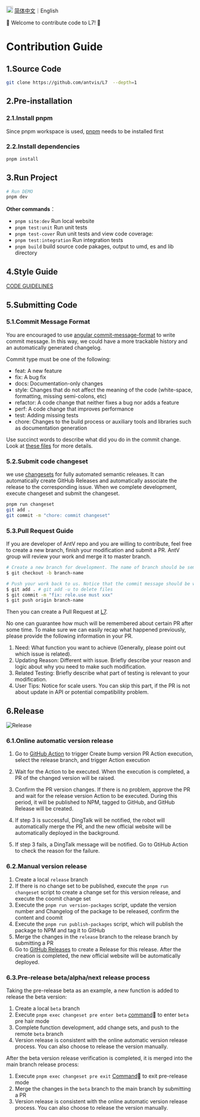 <img src="https://gw.alipayobjects.com/zos/antfincdn/R8sN%24GNdh6/language.svg" width="18"> [简体中文](./CONTRIBUTING.md)｜English

🎉 Welcome to contribute code to L7! 🎉

# Contribution Guide

## 1.Source Code

```bash
git clone https://github.com/antvis/L7  --depth=1
```

## 2.Pre-installation

### 2.1.Install pnpm

Since pnpm workspace is used, [pnpm](https://pnpm.io/installation) needs to be installed first

### 2.2.Install dependencies

```bash
pnpm install
```

## 3.Run Project

```bash
# Run DEMO
pnpm dev
```

**Other commands**：

- `pnpm site:dev` Run local website
- `pnpm test:unit` Run unit tests
- `pnpm test-cover` Run unit tests and view code coverage:
- `pnpm test:integration` Run integration tests
- `pnpm build` build source code pakages, output to umd, es and lib directory

## 4.Style Guide

[CODE GUIDELINES](./CODE_GUIDELINES.md)

## 5.Submitting Code

### 5.1.Commit Message Format

You are encouraged to use [angular commit-message-format](https://github.com/angular/angular.js/blob/master/CONTRIBUTING.md#commit-message-format) to write commit message. In this way, we could have a more trackable history and an automatically generated changelog.

Commit type must be one of the following:

- feat: A new feature
- fix: A bug fix
- docs: Documentation-only changes
- style: Changes that do not affect the meaning of the code (white-space, formatting, missing semi-colons, etc)
- refactor: A code change that neither fixes a bug nor adds a feature
- perf: A code change that improves performance
- test: Adding missing tests
- chore: Changes to the build process or auxiliary tools and libraries such as documentation generation

Use succinct words to describe what did you do in the commit change. Look at [these files](https://docs.google.com/document/d/1QrDFcIiPjSLDn3EL15IJygNPiHORgU1_OOAqWjiDU5Y/edit) for more details.

### 5.2.Submit code changeset

we use [changesets](https://github.com/changesets/changesets) for fully automated semantic releases. It can automatically create GitHub Releases and automatically associate the release to the corresponding issue. When we complete development, execute changeset and submit the changeset.

```bash
pnpm run changeset
git add .
git commit -m "chore: commit changeset"
```

### 5.3.Pull Request Guide

If you are developer of AntV repo and you are willing to contribute, feel free to create a new branch, finish your modification and submit a PR. AntV group will review your work and merge it to master branch.

```bash
# Create a new branch for development. The name of branch should be semantic, avoiding words like 'update' or 'tmp'. We suggest to use feature/xxx, if the modification is about to implement a new feature.
$ git checkout -b branch-name

# Push your work back to us. Notice that the commit message should be written in the following format.
$ git add . # git add -u to delete files
$ git commit -m "fix: role.use must xxx"
$ git push origin branch-name
```

Then you can create a Pull Request at [L7](https://github.com/antvis/l7/pulls).

No one can guarantee how much will be remembered about certain PR after some time. To make sure we can easily recap what happened previously, please provide the following information in your PR.

1. Need: What function you want to achieve (Generally, please point out which issue is related).
2. Updating Reason: Different with issue. Briefly describe your reason and logic about why you need to make such modification.
3. Related Testing: Briefly describe what part of testing is relevant to your modification.
4. User Tips: Notice for scale users. You can skip this part, if the PR is not about update in API or potential compatibility problem.

## 6.Release

![Release](https://github.com/antvis/L7/assets/26923747/edf6b817-c699-4fbf-8168-0da1cb429031)

### 6.1.Online automatic version release

1. Go to [GitHub Action](https://github.com/antvis/L7/actions/workflows/create-bumb-version-pr.yml) to trigger Create bump version PR Action execution, select the release branch, and trigger Action execution

2. Wait for the Action to be executed. When the execution is completed, a PR of the changed version will be raised.

3. Confirm the PR version changes. If there is no problem, approve the PR and wait for the release version Action to be executed. During this period, it will be published to NPM, tagged to GitHub, and GitHub Release will be created.

4. If step 3 is successful, DingTalk will be notified, the robot will automatically merge the PR, and the new official website will be automatically deployed in the background.

5. If step 3 fails, a DingTalk message will be notified. Go to GtiHub Action to check the reason for the failure.

### 6.2.Manual version release

1. Create a local `release` branch
2. If there is no change set to be published, execute the `pnpm run changeset` script to create a change set for this version release, and execute the coomit change set
3. Execute the `pnpm run version-packages` script, update the version number and Changelog of the package to be released, confirm the content and coomit
4. Execute the `pnpm run publish-packages` script, which will publish the package to NPM and tag it to GitHub
5. Merge the changes in the `release` branch to the release branch by submitting a PR
6. Go to [GitHub Releases](https://github.com/antvis/L7/releases) to create a Release for this release. After the creation is completed, the new official website will be automatically deployed.

### 6.3.Pre-release beta/alpha/next release process

Taking the pre-release beta as an example, a new function is added to release the beta version:

1. Create a local `beta` branch
2. Execute `pnpm exec changeset pre enter beta` [command](https://github.com/changesets/changesets/blob/main/docs/command-line-options.md#pre)🔗 to enter `beta` pre hair mode
3. Complete function development, add change sets, and push to the remote `beta` branch
4. Version release is consistent with the online automatic version release process. You can also choose to release the version manually.

After the beta version release verification is completed, it is merged into the main branch release process:

1. Execute `pnpm exec changeset pre exit` [Command](https://github.com/changesets/changesets/blob/main/docs/command-line-options.md#pre)🔗 to exit pre-release mode
2. Merge the changes in the `beta` branch to the main branch by submitting a PR
3. Version release is consistent with the online automatic version release process. You can also choose to release the version manually.

